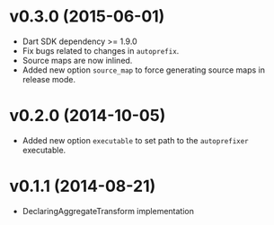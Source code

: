 # v0.3.0 (2015-06-01)

- Dart SDK dependency >= 1.9.0
- Fix bugs related to changes in `autoprefix`.
- Source maps are now inlined.
- Added new option `source_map` to force generating source maps
  in release mode.

# v0.2.0 (2014-10-05)

- Added new option `executable` to set path to the `autoprefixer`
  executable.

# v0.1.1 (2014-08-21)

- DeclaringAggregateTransform implementation